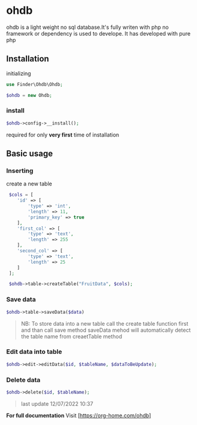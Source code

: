 # ohdb

ohdb is a light weight no sql database.It's fully writen with php
no framework or dependency is used to develope. It has developed with pure php

## Installation

initializing

```php
use Finder\Ohdb\Ohdb;

$ohdb = new Ohdb;
```

### install 
```php
$ohdb->config->__install();
```

required for only __very first__ time of installation

## Basic usage

### Inserting 

create a new table

```php
 $cols = [
    'id' => [
        'type' => 'int',
        'length' => 11,
        'primary_key' => true
    ],
    'first_col' => [
        'type' => 'text',
        'length' => 255
    ],
    'second_col' => [
        'type' => 'text',
        'length' => 25
    ]
 ];
```

```php
 $ohdb->table->createTable("FruitData", $cols);
```

### Save data

```php
$ohdb->table->saveData($data)
```

> NB: To store data into a new table call the create table function first and than call save method
> saveData mehod will automatically detect the table name from creaetTable method

### Edit data into table 

```php
$ohdb->edit->editData($id, $tableName, $dataToBeUpdate);
```

### Delete data

```php
$ohdb->delete($id, $tableName);
```

> last update 12/07/2022 10:37

**For full documentation**
Visit [https://org-home.com/ohdb]